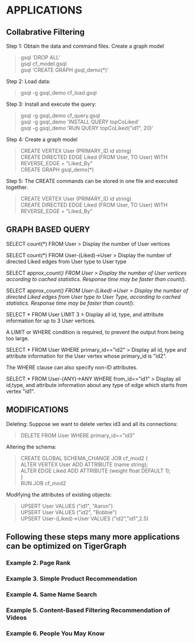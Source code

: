 # APPLICATIONS

## Collabrative Filtering ##  

Step 1: Obtain the data and command files. Create a graph model

> gsql 'DROP ALL'  
> gsql cf_model.gsql  
> gsql 'CREATE GRAPH gsql_demo(*)'  

Step 2: Load data:

> gsql -g gsql_demo cf_load.gsql  

Step 3: Install and execute the query:

> gsql -g gsql_demo cf_query.gsql  
> gsql -g gsql_demo 'INSTALL QUERY topCoLiked'  
> gsql -g gsql_demo 'RUN QUERY topCoLiked("id1", 20)'  

Step 4: Create a graph model

> CREATE VERTEX User (PRIMARY_ID id string)  
> CREATE DIRECTED EDGE Liked (FROM User, TO User) WITH REVERSE_EDGE = "Liked_By"  
> CREATE GRAPH gsql_demo(*)  

Step 5: The CREATE commands can be stored in one file and executed together.

> CREATE VERTEX User (PRIMARY_ID id string)  
> CREATE DIRECTED EDGE Liked (FROM User, TO User) WITH REVERSE_EDGE = "Liked_By"  

## GRAPH BASED QUERY

SELECT count(*) FROM User  > Display the number of User vertices  

SELECT count(*) FROM User-(Liked)->User  > Display the number of directed Liked edges from User type to User type  

SELECT approx_count(*) FROM User > Display the number of User vertices according to cached statistics. Response time may be faster than count(*).  

SELECT approx_count(*) FROM User-(Liked)->User  > Display the number of directed Liked edges from User type to User Type, according to cached statistics. Response time may be faster than count(*).   

SELECT * FROM User LIMIT 3 > Display all id, type, and attribute information for up to 3 User vertices.  

A LIMIT or WHERE condition is required, to prevent the output from being too large.  

SELECT * FROM User WHERE primary_id=="id2" > Display all id, type and attribute information for the User vertex whose primary_id is "id2".  

The WHERE clause can also specify non-ID attributes.  

SELECT * FROM User-(ANY)->ANY WHERE from_id=="id1" > Display all id,type, and attribute information about any type of edge which starts from vertex "id1".  

## MODIFICATIONS

Deleting: Suppose we want to delete vertex id3 and all its connections:

>DELETE FROM User WHERE primary_id=="id3"

Altering the schema:

>CREATE GLOBAL SCHEMA_CHANGE JOB cf_mod2 {  
	ALTER VERTEX User ADD ATTRIBUTE (name string);  
    ALTER EDGE Liked ADD ATTRIBUTE (weight float DEFAULT 1);  
}  
RUN JOB cf_mod2  

Modifying the attributes of existing objects:  

>UPSERT User VALUES ("id1", "Aaron")  
UPSERT User VALUES ("id2", "Bobbie")  
UPSERT User-(Liked)->User VALUES ("id2","id1",2.5)  


## Following these steps many more applications can be optimized on TigerGraph

### Example 2. Page Rank
### Example 3. Simple Product Recommendation
### Example 4. Same Name Search
### Example 5. Content-Based Filtering Recommendation of Videos  
### Example 6. People You May Know  
